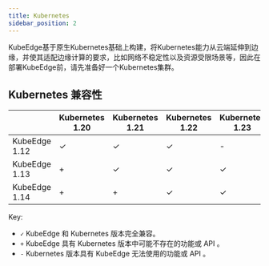 ```yaml
---
title: Kubernetes
sidebar_position: 2
---
```



KubeEdge基于原生Kubernetes基础上构建，将Kubernetes能力从云端延伸到边缘，并使其适配边缘计算的要求，比如网络不稳定性以及资源受限场景等，因此在部署KubeEdge前，请先准备好一个Kubernetes集群。

## Kubernetes 兼容性

|                        | Kubernetes 1.20 | Kubernetes 1.21 | Kubernetes 1.22 | Kubernetes 1.23 |
|------------------------| --------------- | --------------- | --------------- | --------------- |
| KubeEdge 1.12          | ✓               | ✓               | ✓               | -               | -               |
| KubeEdge 1.13          | +               | ✓               | ✓               | ✓               | -               |
| KubeEdge 1.14          | +               | +               | ✓               | ✓               | ✓               |

Key:
* `✓` KubeEdge 和 Kubernetes 版本完全兼容。
* `+` KubeEdge 具有 Kubernetes 版本中可能不存在的功能或 API 。
* `-` Kubernetes 版本具有 KubeEdge 无法使用的功能或 API 。